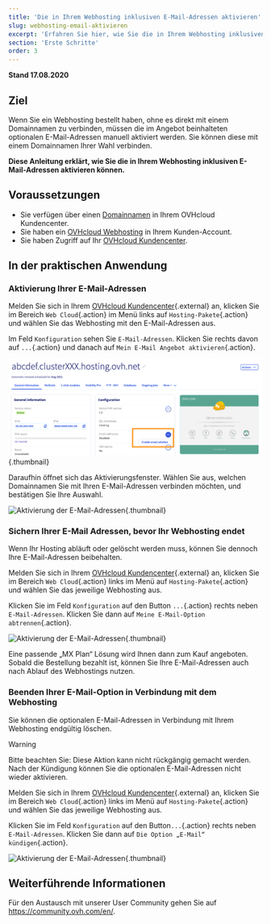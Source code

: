 ```yaml
---
title: 'Die in Ihrem Webhosting inklusiven E-Mail-Adressen aktivieren'
slug: webhosting-email-aktivieren
excerpt: 'Erfahren Sie hier, wie Sie die in Ihrem Webhosting inklusiven E-Mail-Adressen aktivieren können'
section: 'Erste Schritte'
order: 3
---
```


**Stand 17.08.2020**

## Ziel

Wenn Sie ein Webhosting bestellt haben, ohne es direkt mit einem Domainnamen zu verbinden, müssen die im Angebot beinhalteten optionalen E-Mail-Adressen manuell aktiviert werden. Sie können diese mit einem Domainnamen Ihrer Wahl verbinden.

**Diese Anleitung erklärt, wie Sie die in Ihrem Webhosting inklusiven E-Mail-Adressen aktivieren können.**

## Voraussetzungen

- Sie verfügen über einen [Domainnamen](https://www.ovhcloud.com/de/domains/) in Ihrem OVHcloud Kundencenter.
- Sie haben ein [OVHcloud Webhosting](https://www.ovhcloud.com/de/web-hosting/) in Ihrem Kunden-Account.
- Sie haben Zugriff auf Ihr [OVHcloud Kundencenter](https://www.ovh.com/auth/?action=gotomanager&from=https://www.ovh.de/&ovhSubsidiary=de).

## In der praktischen Anwendung

### Aktivierung Ihrer E-Mail-Adressen

Melden Sie sich in Ihrem [OVHcloud Kundencenter](https://www.ovh.com/auth/?action=gotomanager&from=https://www.ovh.de/&ovhSubsidiary=de){.external} an, klicken Sie im Bereich `Web Cloud`{.action} im Menü links auf `Hosting-Pakete`{.action} und wählen Sie das Webhosting mit den E-Mail-Adressen aus.

Im Feld `Konfiguration` sehen Sie `E-Mail-Adressen`. Klicken Sie rechts davon auf `...`{.action} und danach auf `Mein E-Mail Angebot aktivieren`{.action}.

![Aktivierung der E-Mail-Adressen](images/mail-hosting01.png){.thumbnail}

Daraufhin öffnet sich das Aktivierungsfenster. Wählen Sie aus, welchen Domainnamen Sie mit Ihren E-Mail-Adressen verbinden möchten, und bestätigen Sie Ihre Auswahl.

![Aktivierung der E-Mail-Adressen](images/mail-hosting02.png){.thumbnail}

### Sichern Ihrer E-Mail Adressen, bevor Ihr Webhosting endet

Wenn Ihr Hosting abläuft oder gelöscht werden muss, können Sie dennoch Ihre E-Mail-Adressen beibehalten.

Melden Sie sich in Ihrem [OVHcloud Kundencenter](https://www.ovh.com/auth/?action=gotomanager&from=https://www.ovh.de/&ovhSubsidiary=de){.external} an, klicken Sie im Bereich `Web Cloud`{.action} links im Menü auf `Hosting-Pakete`{.action} und wählen Sie das jeweilige Webhosting aus.

Klicken Sie im Feld `Konfiguration` auf den Button `...`{.action} rechts neben `E-Mail-Adressen`. Klicken Sie dann auf `Meine E-Mail-Option abtrennen`{.action}.

![Aktivierung der E-Mail-Adressen](images/mail-hosting03.png){.thumbnail}

Eine passende „MX Plan“ Lösung wird Ihnen dann zum Kauf angeboten. Sobald die Bestellung bezahlt ist, können Sie Ihre E-Mail-Adressen auch nach Ablauf des Webhostings nutzen.
 
### Beenden Ihrer E-Mail-Option in Verbindung mit dem Webhosting

Sie können die optionalen E-Mail-Adressen in Verbindung mit Ihrem Webhosting endgültig löschen.

> [!warning]
>
> Bitte beachten Sie: Diese Aktion kann nicht rückgängig gemacht werden. Nach der Kündigung können Sie die optionalen E-Mail-Adressen nicht wieder aktivieren.

Melden Sie sich in Ihrem [OVHcloud Kundencenter](https://www.ovh.com/auth/?action=gotomanager&from=https://www.ovh.de/&ovhSubsidiary=de){.external} an, klicken Sie im Bereich `Web Cloud`{.action} links im Menü auf `Hosting-Pakete`{.action} und wählen Sie das jeweilige Webhosting aus.

Klicken Sie im Feld `Konfiguration` auf den Button`...`{.action} rechts neben `E-Mail-Adressen`. Klicken Sie dann auf `Die Option „E-Mail“ kündigen`{.action}.

![Aktivierung der E-Mail-Adressen](images/mail-hosting04.png){.thumbnail}

## Weiterführende Informationen

Für den Austausch mit unserer User Community gehen Sie auf <https://community.ovh.com/en/>.
